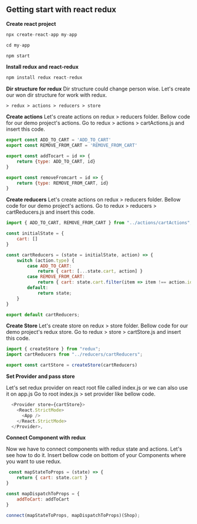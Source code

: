## Getting start with react redux

**Create react project**

```javascript
npx create-react-app my-app
```

```javascript
cd my-app
```

```javascript
npm start
```
**Install redux and react-redux**
```javascript
npm install redux react-redux
```

**Dir structure for redux**
Dir structure could change person wise. Let's create our won dir structure for work with redux. 

`> redux > actions
        > reducers
        > store
`

**Create actions**
Let's create actions on redux > reducers folder. Bellow code for our demo project's actions.
Go to redux > actions > cartActions.js and insert this code.

```javascript
export const ADD_TO_CART = 'ADD_TO_CART'
export const REMOVE_FROM_CART = 'REMOVE_FROM_CART'

export const addTocart = id => {
    return {type: ADD_TO_CART, id}
}

export const removeFromcart = id => {
    return {type: REMOVE_FROM_CART, id}
}
```

**Create reducers**
Let's create actions on redux > reducers folder. Bellow code for our demo project's actions.
Go to redux > reducers > cartReducers.js and insert this code.

```javascript
import { ADD_TO_CART, REMOVE_FROM_CART } from "../actions/cartActions";

const initialState = {
    cart: []
}

const cartReducers = (state = initialState, action) => {
    switch (action.type) {
        case ADD_TO_CART:
            return { cart: [...state.cart, action] }
        case REMOVE_FROM_CART:
            return { cart: state.cart.filter(item => item !== action.id) }
        default:
            return state;
    }
}

export default cartReducers;
```


**Create Store**
Let's create store on redux > store folder. Bellow code for our demo project's redux store.
Go to redux > store > cartStore.js and insert this code.

```javascript
import { createStore } from "redux";
import cartReducers from "../reducers/cartReducers";

export const cartStore = createStore(cartReducers)
```

**Set Provider and pass store**

Let's set redux provider on react root file called index.js or we can also use it on app.js
Go to root index.js > set provider like bellow code.

```javascript
  <Provider store={cartStore}>
    <React.StrictMode>
      <App />
    </React.StrictMode>
  </Provider>,
```

**Connect Component with redux**

Now we have to connect components with redux state and actions. Let's see how to do it.
Insert bellow code on bottom of your Components where you want to use redux.


```javascript
 const mapStateToProps = (state) => {
    return { cart: state.cart }
}

const mapDispatchToProps = {
    addToCart: addToCart
}

connect(mapStateToProps, mapDispatchToProps)(Shop);
```


